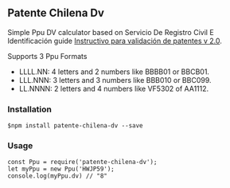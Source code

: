 ## Patente Chilena Dv
Simple Ppu DV calculator based on Servicio De Registro Civil E Identificación  guide [Instructivo para validación de patentes v 2.0](http://www.srcei.cl/Manuales/ValidacionPatentes.pdf).

Supports 3 Ppu Formats

 - LLLL.NN: 4 letters and 2 numbers like BBBB01 or BBCB01. 
 - LLL.NNN: 3 letters and 3 numbers like BBB010 or BBC099.
 - LL.NNNN: 2 letters and 4 numbers like VF5302 of AA1112.

### Installation

```
$npm install patente-chilena-dv --save
```
### Usage
```
const Ppu = require('patente-chilena-dv');
let myPpu = new Ppu('HWJP59');
console.log(myPpu.dv) // "8"

```
